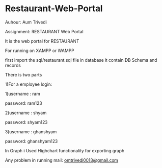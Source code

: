 # Restaurant-Web-Portal


Auhour: Aum Trivedi

Assignment: RESTAURANT Web Portal

It is the web portal for RESTAURANT


For running on XAMPP or WAMPP
 
first import the sql/restaurant.sql file in database it contain DB Schema and records

There is two parts 

1)For a employee login:


1)username : ram

password: ram123

2)username : shyam

password: shyam123

3)username : ghanshyam

password: ghanshyam123


In Graph i Used Highchart functionality for exporting graph



Any problem in running mail: omtrivedi0013@gmail.com
